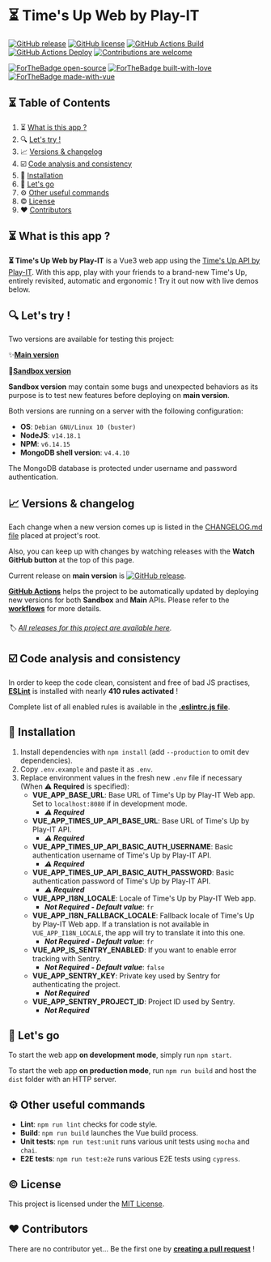 # ⏳ Time's Up Web by Play-IT

[![GitHub release](https://img.shields.io/github/release/pIay-it/times-up-web.svg)](https://GitHub.com/pIay-it/times-up-web/releases/)
[![GitHub license](https://img.shields.io/github/license/pIay-it/times-up-web.svg)](https://github.com/antoinezanardi/https://img.shields.io/github/license/werewolves-assistant-web.svg/blob/master/LICENSE)
[![GitHub Actions Build](https://github.com/pIay-it/times-up-web/actions/workflows/build.yml/badge.svg)](https://github.com/pIay-it/times-up-web/actions/workflows/build.yml)
[![GitHub Actions Deploy](https://github.com/pIay-it/times-up-web/actions/workflows/deploy-master.yml/badge.svg)](https://github.com/pIay-it/times-up-web/actions/workflows/deploy-master.yml)
[![Contributions are welcome](https://img.shields.io/badge/contributions-welcome-brightgreen.svg?style=flat)](https://github.com/pIay-it/times-up-web/issues)

[![ForTheBadge open-source](https://forthebadge.com/images/badges/open-source.svg)](https://forthebadge.com)
[![ForTheBadge built-with-love](http://ForTheBadge.com/images/badges/built-with-love.svg)](https://GitHub.com/antoinezanardi/)
[![ForTheBadge made-with-vue](https://forthebadge.com/images/badges/made-with-vue.svg)](https://forthebadge.com)

## ⏳ Table of Contents

1. ⏳ [What is this app ?](#what-is-this-app)
2. 🔍 [Let's try !](#lets-try)
3. 📈 [Versions & changelog](#versions)
4. ☑️ [Code analysis and consistency](#code-analysis-and-consistency)
5. 🔨 [Installation](#installation)
6. 🔌 [Let's go](#lets-go)
7. ⚙️ [Other useful commands](#other-useful-commands)
8. ©️ [License](#license)
9. ❤️ [Contributors](#contributors)

## <a name="what-is-this-app">⏳ What is this app ?</a>
**⏳ Time's Up Web by Play-IT** is a Vue3 web app using the <a href="https://github.com/pIay-it/times-up-api" target="_blank">Time's Up API by Play-IT</a>.
With this app, play with your friends to a brand-new Time's Up, entirely revisited, automatic and ergonomic ! Try it out now with live demos below.

## <a name="lets-try">🔍 Let's try !</a>
Two versions are available for testing this project:

✨<a href="https://times-up.play-it.io" target="_blank">**Main version**</a>

🔧<a href="https://sandbox.times-up.play-it.io" target="_blank">**Sandbox version**</a>

**Sandbox version** may contain some bugs and unexpected behaviors as its purpose is to test new features before deploying on **main version**.

Both versions are running on a server with the following configuration:
- **OS**: `Debian GNU/Linux 10 (buster)`
- **NodeJS**: `v14.18.1`
- **NPM**: `v6.14.15`
- **MongoDB shell version**: `v4.4.10`

The MongoDB database is protected under username and password authentication.

## <a name="versions">📈 Versions & changelog</a>
Each change when a new version comes up is listed in the <a href="https://github.com/pIay-it/times-up-web/blob/master/CHANGELOG.md" target="_blank">CHANGELOG.md file</a> placed at project's root.

Also, you can keep up with changes by watching releases with the **Watch GitHub button** at the top of this page.

Current release on **main version** is [![GitHub release](https://img.shields.io/github/release/pIay-it/times-up-web.svg)](https://GitHub.com/pIay-it/times-up-web/releases/).

**[GitHub Actions](https://github.com/pIay-it/times-up-web/actions)** helps the project to be automatically updated by deploying new versions for both **Sandbox** and **Main** APIs. Please refer to the **[workflows](https://github.com/pIay-it/times-up-web/tree/master/.github/workflows)** for more details.

###### 🏷️ <a href="https://github.com/pIay-it/times-up-web/releases" target="_blank">All releases for this project are available here</a>.

## <a name="code-analysis-and-consistency">☑️ Code analysis and consistency</a>
In order to keep the code clean, consistent and free of bad JS practises, **[ESLint](https://eslint.org/)** is installed with nearly **410 rules activated** !

Complete list of all enabled rules is available in the **[.eslintrc.js file](https://github.com/pIay-it/times-up-web/blob/master/.eslintrc.js)**.

## <a name="installation">🔨 Installation</a>
1. Install dependencies with `npm install` (add `--production` to omit dev dependencies).
2. Copy `.env.example` and paste it as `.env`.
3. Replace environment values in the fresh new `.env` file if necessary (When **⚠️️ Required** is specified):
    * **VUE_APP_BASE_URL**: Base URL of Time's Up by Play-IT Web app. Set to `localhost:8080` if in development mode.
        - _**⚠️️ Required**_
    * **VUE_APP_TIMES_UP_API_BASE_URL**: Base URL of Time's Up by Play-IT API.
        - _**⚠️️ Required**_ 
    * **VUE_APP_TIMES_UP_API_BASIC_AUTH_USERNAME**: Basic authentication username of Time's Up by Play-IT API.
        - _**⚠️️ Required**_
    * **VUE_APP_TIMES_UP_API_BASIC_AUTH_PASSWORD**: Basic authentication password of Time's Up by Play-IT API.
        - _**⚠️️ Required**_
    * **VUE_APP_I18N_LOCALE**: Locale of Time's Up by Play-IT Web app.
        - _**Not Required - Default value**_: `fr`
    * **VUE_APP_I18N_FALLBACK_LOCALE**: Fallback locale of Time's Up by Play-IT Web app. If a translation is not available in `VUE_APP_I18N_LOCALE`, the app will try to translate it into this one.
       - _**Not Required - Default value**_: `fr`
    * **VUE_APP_IS_SENTRY_ENABLED**: If you want to enable error tracking with Sentry.
        - _**Not Required - Default value**_: `false`
    * **VUE_APP_SENTRY_KEY**: Private key used by Sentry for authenticating the project.
        - _**Not Required**_
    * **VUE_APP_SENTRY_PROJECT_ID**: Project ID used by Sentry.
        - _**Not Required**_

## <a name="lets-go">🔌 Let's go</a>
To start the web app **on development mode**, simply run `npm start`.

To start the web app **on production mode**, run `npm run build` and host the `dist` folder with an HTTP server.

## <a name="other-useful-commands">⚙️ Other useful commands</a>
- **Lint**: `npm run lint` checks for code style.
- **Build**: `npm run build` launches the Vue build process.
- **Unit tests**: `npm run test:unit` runs various unit tests using `mocha` and `chai`.
- **E2E tests**: `npm run test:e2e` runs various E2E tests using `cypress`.

## <a name="license">©️ License</a>

This project is licensed under the [MIT License](http://opensource.org/licenses/MIT).

## <a name="contributors">❤️ Contributors</a>

There are no contributor yet... Be the first one by **[creating a pull request](https://github.com/pIay-it/times-up-web/pulls)** !